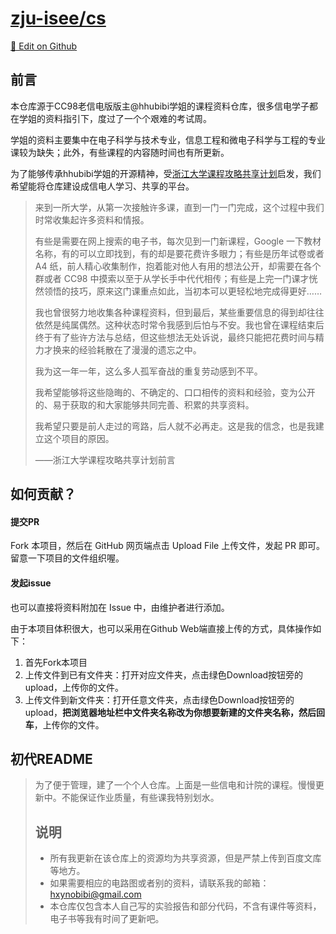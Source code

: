 # [zju-isee/cs](https://github.com/hhubibi/zju-isee)

[🔨 Edit on Github](https://github.com/hhubibi/zju-isee)

## 前言

本仓库源于CC98老信电版版主@hhubibi学姐的课程资料仓库，很多信电学子都在学姐的资料指引下，度过了一个个艰难的考试周。

学姐的资料主要集中在电子科学与技术专业，信息工程和微电子科学与工程的专业课较为缺失；此外，有些课程的内容随时间也有所更新。

为了能够传承hhubibi学姐的开源精神，受[浙江大学课程攻略共享计划](https://github.com/QSCTech/zju-icicles)启发，我们希望能将仓库建设成信电人学习、共享的平台。



> 来到一所大学，从第一次接触许多课，直到一门一门完成，这个过程中我们时常收集起许多资料和情报。
>
> 有些是需要在网上搜索的电子书，每次见到一门新课程，Google 一下教材名称，有的可以立即找到，有的却是要花费许多眼力；有些是历年试卷或者 A4 纸，前人精心收集制作，抱着能对他人有用的想法公开，却需要在各个群或者 CC98 中摸索以至于从学长手中代代相传；有些是上完一门课才恍然领悟的技巧，原来这门课重点如此，当初本可以更轻松地完成得更好……
>
> 我也曾很努力地收集各种课程资料，但到最后，某些重要信息的得到却往往依然是纯属偶然。这种状态时常令我感到后怕与不安。我也曾在课程结束后终于有了些许方法与总结，但这些想法无处诉说，最终只能把花费时间与精力才换来的经验耗散在了漫漫的遗忘之中。
>
> 我为这一年一年，这么多人孤军奋战的重复劳动感到不平。
>
> 我希望能够将这些隐晦的、不确定的、口口相传的资料和经验，变为公开的、易于获取的和大家能够共同完善、积累的共享资料。
>
> 我希望只要是前人走过的弯路，后人就不必再走。这是我的信念，也是我建立这个项目的原因。
>
> ——浙江大学课程攻略共享计划前言



## 如何贡献？

#### 提交PR

Fork 本项目，然后在 GitHub 网页端点击 Upload File 上传文件，发起 PR 即可。留意一下项目的文件组织喔。

#### 发起issue

也可以直接将资料附加在 Issue 中，由维护者进行添加。

由于本项目体积很大，也可以采用在Github Web端直接上传的方式，具体操作如下：

1. 首先Fork本项目
2. 上传文件到已有文件夹：打开对应文件夹，点击绿色Download按钮旁的upload，上传你的文件。
3. 上传文件到新文件夹：打开任意文件夹，点击绿色Download按钮旁的upload，**把浏览器地址栏中文件夹名称改为你想要新建的文件夹名称，然后回车**，上传你的文件。



## 初代README

> 为了便于管理，建了一个个人仓库。上面是一些信电和计院的课程。慢慢更新中。不能保证作业质量，有些课我特别划水。
>
> ## 说明
>
> - 所有我更新在该仓库上的资源均为共享资源，但是严禁上传到百度文库等地方。
> - 如果需要相应的电路图或者别的资料，请联系我的邮箱：hxynobibi@gmail.com
> - 本仓库仅包含本人自己写的实验报告和部分代码，不含有课件等资料，电子书等我有时间了更新吧。
